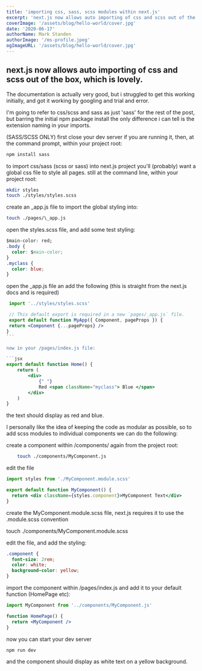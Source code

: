 ```yaml
---
title: 'importing css, sass, scss modules within next.js'
excerpt: 'next.js now allows auto importing of css and scss out of the box, which is lovely.'
coverImage: '/assets/blog/hello-world/cover.jpg'
date: '2020-06-17'
authorName: Mark Standen
authorImage: '/ms-profile.jpeg'
ogImageURL: '/assets/blog/hello-world/cover.jpg'
---
```


## next.js now allows auto importing of css and scss out of the box, which is lovely.

The documentation is actually very good, but i struggled to get this working initially, and got it working by googling and trial and error.

I'm going to refer to css/scss and sass as just 'sass' for the rest of the post, but barring the initial npm package install the only difference i can tell is the extension naming in your imports.

(SASS/SCSS ONLY)
first close your dev server if you are running it, then, at the command prompt, within your project root:

```bash
npm install sass
```

to import css/sass (scss or sass) into next.js project you'll (probably) want a global css file to style all pages. still at the command line, within your project root:

```bash
mkdir styles
touch ./styles/styles.scss
```

create an \_app.js file to import the global styling into:

```bash
touch ./pages/\_app.js
```

open the styles.scss file, and add some test styling:

```css
$main-color: red;
.body {
  color: $main-color;
}
.myclass {
  color: blue;
}
```

open the \_app.js file an add the following (this is straight from the next.js docs and is required)

````jsx
 import '../styles/styles.scss'

 // This default export is required in a new `pages/_app.js` file.
 export default function MyApp({ Component, pageProps }) {
 return <Component {...pageProps} />
}
```

now in your /pages/index.js file:

```jsx
export default function Home() {
	return (
		<div>
			{" "}
			Red <span className="myclass"> Blue </span>
		</div>
	)
}
````

the text should display as red and blue.

I personally like the idea of keeping the code as modular as possible, so to add scss modules to individual components we can do the following:

create a component within /components/ again from the project root:

```bash
    touch ./components/MyComponent.js
```

edit the file

```jsx
import styles from './MyComponent.module.scss'

export default function MyComponent() {
  return <div className={styles.component}>MyComponent Text</div>
}
```

create the MyComponent.module.scss file, next.js requires it to use the .module.scss convention

touch ./components/MyComponent.module.scss

edit the file, and add the styling:

```css
.component {
  font-size: 2rem;
  color: white;
  background-color: yellow;
}
```

import the component within /pages/index.js and add it to your default function (HomePage etc):

```jsx
import MyComponent from '../components/MyComponent.js'

function HomePage() {
  return <MyComponent />
}
```

now you can start your dev server

```bash
npm run dev
```

and the component should display as white text on a yellow background.
